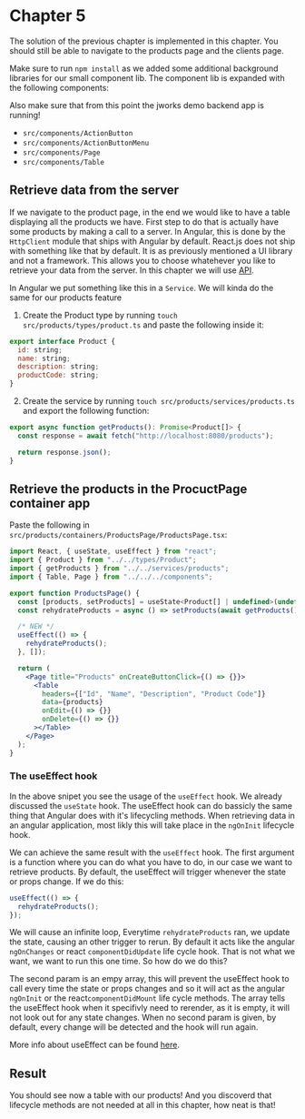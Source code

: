 # Chapter 5

The solution of the previous chapter is implemented in this chapter. You should still be able to navigate to the products page and the clients page.

Make sure to run `npm install` as we added some additional background libraries for our small component lib. The component lib is expanded with the following components:

Also make sure that from this point the jworks demo backend app is running!

- `src/components/ActionButton`
- `src/components/ActionButtonMenu`
- `src/components/Page`
- `src/components/Table`

## Retrieve data from the server

If we navigate to the product page, in the end we would like to have a table displaying all the products we have. First step to do that is actually have some products by making a call to a server.
In Angular, this is done by the `HttpClient` module that ships with Angular by default. React.js does not ship with something like that by default. It is as previously mentioned a UI library and not a framework. This allows you to choose whatehever you like to retrieve your data from the server. In this chapter we will use [API](_https://developer.mozilla.org/en-US/docs/Web/API/Fetch_API_).

In Angular we put something like this in a `Service`. We will kinda do the same for our products feature

1. Create the Product type by running `touch src/products/types/product.ts` and paste the following inside it:

```jsx harmony
export interface Product {
  id: string;
  name: string;
  description: string;
  productCode: string;
}
```

2. Create the service by running `touch src/products/services/products.ts` and export the following function:

```jsx harmony
export async function getProducts(): Promise<Product[]> {
  const response = await fetch("http://localhost:8080/products");

  return response.json();
}
```

## Retrieve the products in the ProcuctPage container app

Paste the following in `src/products/containers/ProductsPage/ProductsPage.tsx`:

```jsx harmony
import React, { useState, useEffect } from "react";
import { Product } from "../../types/Product";
import { getProducts } from "../../services/products";
import { Table, Page } from "../../../components";

export function ProductsPage() {
  const [products, setProducts] = useState<Product[] | undefined>(undefined);
  const rehydrateProducts = async () => setProducts(await getProducts());

  /* NEW */
  useEffect(() => {
    rehydrateProducts();
  }, []);

  return (
    <Page title="Products" onCreateButtonClick={() => {}}>
      <Table
        headers={["Id", "Name", "Description", "Product Code"]}
        data={products}
        onEdit={() => {}}
        onDelete={() => {}}
      ></Table>
    </Page>
  );
}
```

### The useEffect hook

In the above snipet you see the usage of the `useEffect` hook. We already discussed the `useState` hook.
The useEffect hook can do bassicly the same thing that Angular does with it's lifecycling methods.
When retrieving data in an angular application, most likly this will take place in the `ngOnInit` lifecycle hook.

We can achieve the same result with the `useEffect` hook. The first argument is a function where you can do what you have to do, in our case we want to retrieve products. By default, the useEffect will trigger whenever the state or props change. If we do this:

```jsx harmony
useEffect(() => {
  rehydrateProducts();
});
```

We will cause an infinite loop, Everytime `rehydrateProducts` ran, we update the state, causing an other trigger to rerun. By default it acts like the angular `ngOnChanges` or react `componentDidUpdate` life cycle hook. That is not what we want, we want to run this one time. So how do we do this?

The second param is an empy array, this will prevent the useEffect hook to call every time the state or props changes and so it will act as the angular `ngOnInit` or the react`componentDidMount` life cycle methods. The array tells the useEffect hook when it specifivly need to rerender, as it is empty, it will not look out for any state changes. When no second param is given, by default, every change will be detected and the hook will run again.

More info about useEffect can be found [here](_https://reactjs.org/docs/hooks-effect.html_).

## Result

You should see now a table with our products! And you discoverd that lifecycle methods are not needed at all in this chapter, how neat is that!
